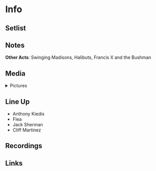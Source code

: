 # Info


## Setlist

## Notes

**Other Acts**: Swinging Madisons, Halibuts, Francis X and the Bushman

## Media 

<details>
  <summary>Pictures</summary>
  <img alt="Clipping" title="Clipping" src="19841220a.jpg" height="200" />
</details>

## Line Up

* Anthony Kiedis
* Flea
* Jack Sherman
* Cliff Martinez

## Recordings

## Links
